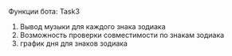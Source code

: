 Функции бота:
Task3
1. Вывод музыки для каждого знака зодиака
2. Возможность проверки совместимости по знакам зодиака
3. график дня для знаков зодиака
